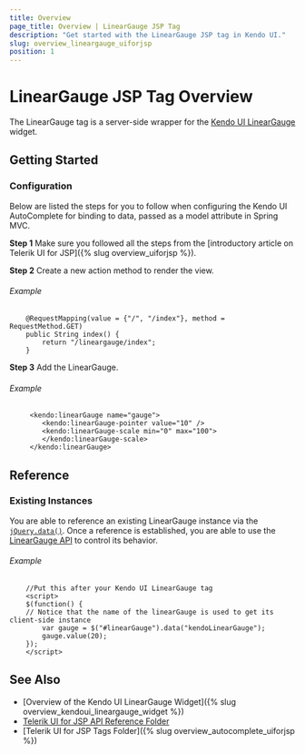 ```yaml
---
title: Overview
page_title: Overview | LinearGauge JSP Tag
description: "Get started with the LinearGauge JSP tag in Kendo UI."
slug: overview_lineargauge_uiforjsp
position: 1
---
```


# LinearGauge JSP Tag Overview

The LinearGauge tag is a server-side wrapper for the [Kendo UI LinearGauge](/api/javascript/dataviz/ui/lineargauge) widget.

## Getting Started

### Configuration

Below are listed the steps for you to follow when configuring the Kendo UI AutoComplete for binding to data, passed as a model attribute in Spring MVC.

**Step 1** Make sure you followed all the steps from the [introductory article on Telerik UI for JSP]({% slug overview_uiforjsp %}).

**Step 2** Create a new action method to render the view.

###### Example

        @RequestMapping(value = {"/", "/index"}, method = RequestMethod.GET)
        public String index() {
            return "/lineargauge/index";
        }

**Step 3** Add the LinearGauge.

###### Example

         <kendo:linearGauge name="gauge">
            <kendo:linearGauge-pointer value="10" />
            <kendo:linearGauge-scale min="0" max="100">
            </kendo:linearGauge-scale>
         </kendo:linearGauge>

## Reference

### Existing Instances

You are able to reference an existing LinearGauge instance via the [`jQuery.data()`](http://api.jquery.com/jQuery.data/). Once a reference is established, you are able to use the [LinearGauge API](/api/javascript/dataviz/ui/lineargauge#methods) to control its behavior.

###### Example

        //Put this after your Kendo UI LinearGauge tag
        <script>
        $(function() {
        // Notice that the name of the linearGauge is used to get its client-side instance
            var gauge = $("#linearGauge").data("kendoLinearGauge");
            gauge.value(20);
        });
        </script>

## See Also

* [Overview of the Kendo UI LinearGauge Widget]({% slug overview_kendoui_lineargauge_widget %})
* [Telerik UI for JSP API Reference Folder](/api/jsp/autocomplete/animation)
* [Telerik UI for JSP Tags Folder]({% slug overview_autocomplete_uiforjsp %})
